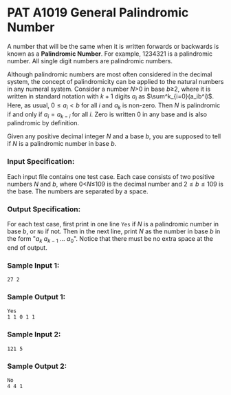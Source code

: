 # PAT A1019 General Palindromic Number

A number that will be the same when it is written forwards or backwards is known as a **Palindromic Number**. For example, 1234321 is a palindromic number. All single digit numbers are palindromic numbers.

Although palindromic numbers are most often considered in the decimal system, the concept of palindromicity can be applied to the natural numbers in any numeral system. Consider a number $N$>0 in base $b$≥2, where it is written in standard notation with $k+1$ digits $a_i$ as $\sum^k_{i=0}(a_ib^i)$. Here, as usual, $0≤a_i<b$ for all $i$ and $a_k$ is non-zero. Then $N$ is palindromic if and only if $a_i=a_{k−i}$ for all $i$. Zero is written 0 in any base and is also palindromic by definition.

Given any positive decimal integer $N$ and a base $b$, you are supposed to tell if $N$ is a palindromic number in base $b$.

### Input Specification:

Each input file contains one test case. Each case consists of two positive numbers $N$ and $b$, where 0<$N$≤109 is the decimal number and $2≤b≤109​$ is the base. The numbers are separated by a space.

### Output Specification:

For each test case, first print in one line `Yes` if $N$ is a palindromic number in base $b$, or `No` if not. Then in the next line, print $N$ as the number in base $b$ in the form "$a_k$ $a_{k−1}$ ... $a_0$". Notice that there must be no extra space at the end of output.

### Sample Input 1:

```in
27 2
```

### Sample Output 1:

```out
Yes
1 1 0 1 1
```

### Sample Input 2:

```in
121 5
```

### Sample Output 2:

```out
No
4 4 1
```